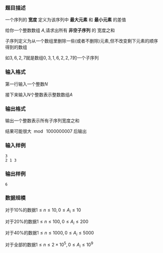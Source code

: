 ### 题目描述
一个序列的 **宽度** 定义为该序列中 **最大元素** 和 **最小元素** 的差值

给你一个整数数组 $A$,请求出所有 **非空子序列** 的 宽度之和

子序列定义为从一个数组里删除一些(或者不删除)元素,但不改变剩下元素的顺序得到的数组

如$3,6,2,7$就是数组$0,3,1,6,2,2,7$的一个子序列

### 输入格式
第一行输入一个整数$N$

接下来输入$N$个整数表示整数数组$A$
### 输出格式
输出一个整数表示所有子序列宽度之和

结果可能很大 $\bmod~1000000007$ 后输出
### 输入样例
```
3
2 1 3
```
### 输出样例
```
6
```
### 数据规模
对于$10\%$的数据$1 \leq n \leq 10,0 \leq A_i \leq 10$

对于$20\%$的数据$1 \leq n \leq 100,0 \leq A_i \leq 200$

对于$40\%$的数据$1 \leq n \leq 1000,0 \leq A_i \leq 5000$

对于全部的数据$1 \leq n \leq 2 \times 10^5,0 \leq A_i \leq 10^9$